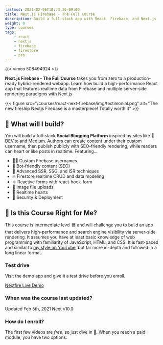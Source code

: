 ```yaml
---
lastmod: 2021-02-06T10:23:30-09:00
title: Next.js Firebase - The Full Course
description: Build a full-stack app with React, Firebase, and Next.js
weight: 0
type: courses
tags: 
    - react
    - nextjs
    - firebase
    - firestore
    - pro
---
```


{{< vimeo 508494924 >}}

**Next.js Firebase - The Full Course** takes you from zero to a production-ready hybrid-rendered webapp. Learn how build a high-performance React app that features realtime data from Firebase and multiple server-side rendering paradigms with Next.js 

{{< figure src="/courses/react-next-firebase/img/testimonial.png" alt="The new fireship Nextjs Firebase is a masterpiece! Totally worth it"  >}}


## 🦄 What will I build?

You will build a full-stack **Social Blogging Platform** inspired by sites like 🌈 [DEV.to](https://dev.to) and [Medium](https://medium.com). Authors can create content under their custom username, then publish publicly with SEO-friendly rendering, while readers can heart or like posts in realtime. Featuring...

- 👨‍🎤 Custom Firebase usernames
- 📰 Bot-friendly content (SEO)
- 🦾 Advanced SSR, SSG, and ISR techniques
- 🔥 Firestore realtime CRUD and data modeling
- ⚛️ Reactive forms with react-hook-form
- 📂 Image file uploads
- 💞 Realtime hearts
- 🚀 Security & Deployment



## 🤔 Is this Course Right for Me?

This course is intermediate level 🟦 and will challenge you to build an app that delivers high-performance and search engine visibility via server-side rendering. It assumes you have at least basic knowledge of web programming with familiarity of JavaScript, HTML, and CSS. It is fast-paced and similar to [my style on YouTube](https://www.youtube.com/channel/UCsBjURrPoezykLs9EqgamOA?), but far more in-depth and followed in a long linear format.

### Test drive

Visit the demo app and give it a test drive before you enroll. 

<div>
<a href="https://next.fireship.io" class="btn btn-orange">Nextfire Live Demo</a>
</div>

### When was the course last updated?

<span class="tag tag-sm tag-pro">Updated Feb 5th, 2021</span> <span class="tag tag-sm tag-next">Next v10.0</span>

### How do I enroll?

The first few videos are *free*, so just dive in 🤿. When you reach a paid module, you have two options:
